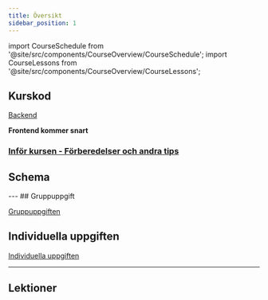```yaml
---
title: Översikt
sidebar_position: 1
---
```


import CourseSchedule from '@site/src/components/CourseOverview/CourseSchedule';
import CourseLessons from '@site/src/components/CourseOverview/CourseLessons';

## Kurskod
[Backend](https://github.com/Jonatan-Vahlberg-WAS/nackademin-WEBB24-backend-2-be)

**Frontend kommer snart**

### [Inför kursen - Förberedelser och andra tips](/docs/course/preperation)

## Schema
<CourseSchedule />
---
## Gruppuppgift

[Gruppuppgiften](/docs/course/group-task)

## Individuella uppgiften

[Individuella uppgiften](/docs/course/individual-task)

---

## Lektioner

<CourseLessons />